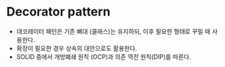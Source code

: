 # Decorator pattern
- 데코레이터 패턴은 기존 뼈대 (클래스)는 유지하되, 이후 필요한 형태로 꾸밀 때 사용한다.
- 확장이 필요한 경우 상속의 대안으로도 활용한다.
- SOLID 중에서 개방폐쇄 원칙 (OCP)과 의존 역전 원칙(DIP)를 따른다.
